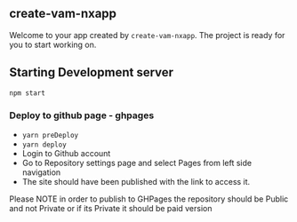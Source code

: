 ## create-vam-nxapp

Welcome to your app created by `create-vam-nxapp`. The project is ready for you
to start working on.

## Starting Development server

`npm start`

### Deploy to github page - ghpages

- `yarn preDeploy`
- `yarn deploy`
- Login to Github account
- Go to Repository settings page and select Pages from left side navigation
- The site should have been published with the link to access it.

Please NOTE in order to publish to GHPages the repository should be Public and
not Private or if its Private it should be paid version
